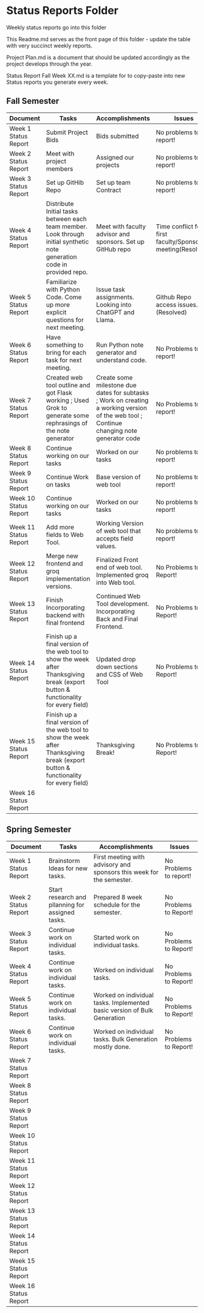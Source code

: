 # Status Reports Folder
Weekly status reports go into this folder

This Readme.md serves as the front page of this folder - update the table with very succinct weekly reports.

Project Plan.md is a document that should be updated accordingly as the project develops through the year.

Status Report Fall Week XX.md is a template for to copy-paste into new Status reports you generate every week.

## Fall Semester

| Document | Tasks | Accomplishments | Issues |
|---|---|---|---|
| Week 1 Status Report | Submit Project Bids | Bids submitted | No problems to report! |
| Week 2 Status Report | Meet with project members | Assigned our projects | No problems to report! |
| Week 3 Status Report | Set up GitHib Repo | Set up team Contract | No problems to report! |
| Week 4 Status Report | Distribute Initial tasks between each team member. Look through initial synthetic note generation code in provided repo. | Meet with faculty advisor and sponsors. Set up GitHub repo | Time conflict for first faculty/Sponsor meeting(Resolved). |
| Week 5 Status Report | Familiarize with Python Code. Come up more explicit questions for next meeting. | Issue task assignments. Looking into ChatGPT and Llama. | Github Repo access issues. (Resolved) |
| Week 6 Status Report | Have something to bring for each task for next meeting. | Run Python note generator and understand code. | No Problems to report! |
| Week 7 Status Report | Created web tool outline and got Flask working ; Used Grok to generate some rephrasings of the note generator | Create some milestone due dates for subtasks ; Work on creating a working version of the web tool ; Continue changing note generator code | No Problems to report! |
| Week 8 Status Report | Continue working on our tasks | Worked on our tasks | No problems to report!|
| Week 9 Status Report | Continue Work on tasks | Base version of web tool  | No problems to report! |
| Week 10 Status Report | Continue working on our tasks | Worked on our tasks | No problems to report! |
| Week 11 Status Report | Add more fields to Web Tool. | Working Version of web tool that accepts field values. | No problems to report! |
| Week 12 Status Report | Merge new frontend and groq implementation versions. | Finalized Front end of web tool. Implemented groq into Web tool. | No Problems to Report! |
| Week 13 Status Report | Finish Incorporating backend with final frontend | Continued Web Tool development. Incorporating Back and Final Frontend. | No Problems to Report! |
| Week 14 Status Report | Finish up a final version of the web tool to show the week after Thanksgiving break (export button & functionality for every field) | Updated drop down sections and CSS of Web Tool | No Problems to Report! |
| Week 15 Status Report | Finish up a final version of the web tool to show the week after Thanksgiving break (export button & functionality for every field) | Thanksgiving Break! | No Problems to Report! |
| Week 16 Status Report | | | |

## Spring Semester

| Document | Tasks | Accomplishments| Issues |
|---|---|---|---|
| Week 1 Status Report | Brainstorm Ideas for new tasks. | First meeting with advisory and sponsors this week for the semester. | No Problems to report! |
| Week 2 Status Report | Start research and pllanning for assigned tasks. | Prepared 8 week schedule for the semester. | No Problems to Report! |
| Week 3 Status Report | Continue work on individual tasks. | Started work on individual tasks. | No Problems to Report! |
| Week 4 Status Report | Continue work on individual tasks. | Worked on individual tasks. | No Problems to Report! |
| Week 5 Status Report | Continue work on individual tasks. | Worked on individual tasks. Implemented basic version of Bulk Generation | No Problems to Report! |
| Week 6 Status Report | Continue work on individual tasks. | Worked on individual tasks. Bulk Generation mostly done. | No Problems to Report! |
| Week 7 Status Report | | | |
| Week 8 Status Report | | | |
| Week 9 Status Report | | | |
| Week 10 Status Report | | | |
| Week 11 Status Report | | | |
| Week 12 Status Report | | | |
| Week 13 Status Report | | | |
| Week 14 Status Report | | | |
| Week 15 Status Report | | | |
| Week 16 Status Report | | | |
